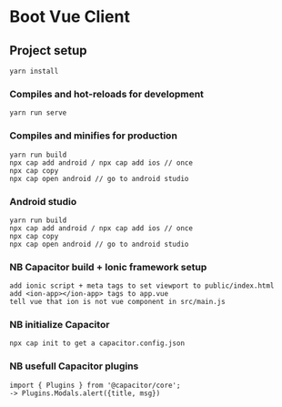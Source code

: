 # Boot Vue Client

## Project setup
```
yarn install
```

### Compiles and hot-reloads for development
```
yarn run serve
```

### Compiles and minifies for production
```
yarn run build
npx cap add android / npx cap add ios // once
npx cap copy
npx cap open android // go to android studio
```
### Android studio
```
yarn run build
npx cap add android / npx cap add ios // once
npx cap copy
npx cap open android // go to android studio
```
### NB Capacitor build + Ionic framework setup
``` 
add ionic script + meta tags to set viewport to public/index.html
add <ion-app></ion-app> tags to app.vue
tell vue that ion is not vue component in src/main.js
```
### NB initialize Capacitor
``` 
npx cap init to get a capacitor.config.json
```
### NB usefull Capacitor plugins
``` 
import { Plugins } from '@capacitor/core';
-> Plugins.Modals.alert({title, msg})
```




